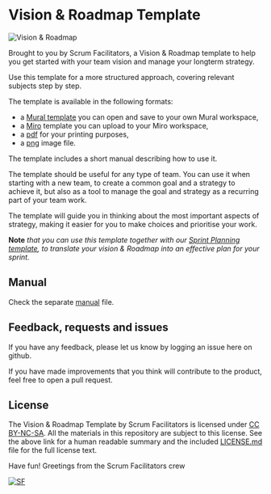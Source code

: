 # Vision & Roadmap Template

![Vision & Roadmap](Vision&Roadmap_v1.0.png)

Brought to you by Scrum Facilitators, a Vision & Roadmap template to help you get started with your team vision and manage your longterm strategy.

Use this template for a more structured approach, covering relevant subjects step by step.

The template is available in the following formats:

- a [Mural template](https://app.mural.co/t/tadaaa7088/template/e1ec3c61-e87f-4be8-b246-6e7dc80432aa) you can open and save to your own Mural workspace,
- a [Miro](Vision&Roadmap_v1.0.rtb) template you can upload to your Miro workspace,
- a [pdf](SprintPlanning_v1.0.pdf) for your printing purposes,
- a [png](Vision&Roadmap_v1.0.png) image file.

The template includes a short manual describing how to use it.

The template should be useful for any type of team. You can use it when starting with a new team, to create a common goal and a strategy to achieve it, but also as a tool to manage the goal and strategy as a recurring part of your team work.

The template will guide you in thinking about the most important aspects of strategy, making it easier for you to make choices and prioritise your work.

**Note** *that you can use this template together with our [Sprint Planning template](https://github.com/ScrumFacilitators/sprint-planning-template), to translate your vision & Roadmap into an effective plan for your sprint.*

## Manual
Check the separate [manual](MANUAL.md) file.

## Feedback, requests and issues
If you have any feedback, please let us know by logging an issue here on github.

If you have made improvements that you think will contribute to the product, feel free to open a pull request.

## License
The Vision & Roadmap Template by Scrum Facilitators is licensed under [CC BY-NC-SA](https://creativecommons.org/licenses/by-nc-sa/4.0/). 
All the materials in this repository are subject to this license. See the above link for a human readable summary and the included [LICENSE.md](LICENSE.md) file for the full license text.

Have fun! Greetings from the Scrum Facilitators crew

[![SF](https://www.scrumfacilitators.com/images/logo.png)](https://www.scrumfacilitators.nl)